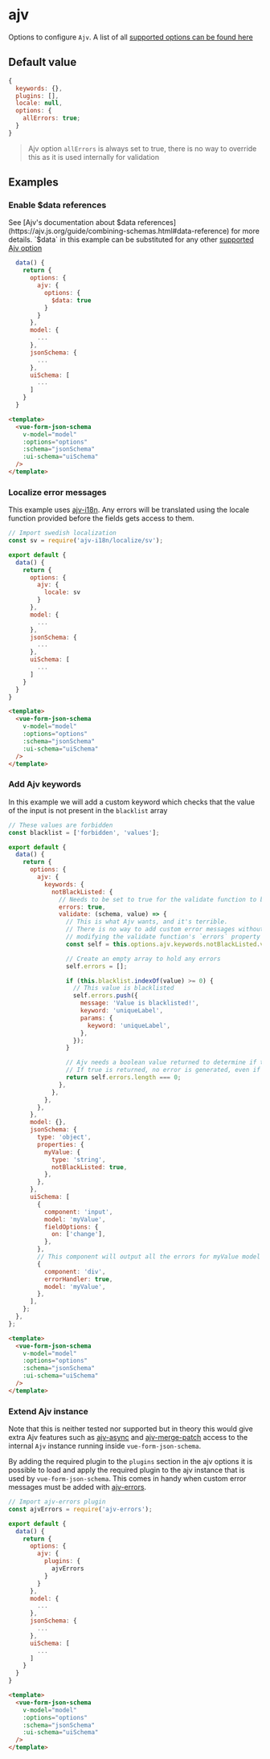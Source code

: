 # ajv

Options to configure `Ajv`. A list of all [supported options can be found here](https://ajv.js.org/options.html)

## Default value

```js
{
  keywords: {},
  plugins: [],
  locale: null,
  options: {
    allErrors: true;
  }
}
```

> Ajv option `allErrors` is always set to true, there is no way to override this as it is used internally for validation

## Examples

### Enable $data references

See [Ajv's documentation about $data references](https://ajv.js.org/guide/combining-schemas.html#data-reference) for more details.
`$data` in this example can be substituted for any other [supported Ajv option](https://ajv.js.org/options.html)

```js
  data() {
    return {
      options: {
        ajv: {
          options: {
            $data: true
          }
        }
      },
      model: {
        ...
      },
      jsonSchema: {
        ...
      },
      uiSchema: [
        ...
      ]
    }
  }
```

```html
<template>
  <vue-form-json-schema
    v-model="model"
    :options="options"
    :schema="jsonSchema"
    :ui-schema="uiSchema"
  />
</template>
```

### Localize error messages

This example uses [ajv-i18n](https://github.com/epoberezkin/ajv-i18n).
Any errors will be translated using the locale function provided before the fields gets access to them.

```js
// Import swedish localization
const sv = require('ajv-i18n/localize/sv');

export default {
  data() {
    return {
      options: {
        ajv: {
          locale: sv
        }
      },
      model: {
        ...
      },
      jsonSchema: {
        ...
      },
      uiSchema: [
        ...
      ]
    }
  }
}
```

```html
<template>
  <vue-form-json-schema
    v-model="model"
    :options="options"
    :schema="jsonSchema"
    :ui-schema="uiSchema"
  />
</template>
```

### Add Ajv keywords

In this example we will add a custom keyword which checks that the value of the input is not present in the `blacklist` array

```js
// These values are forbidden
const blacklist = ['forbidden', 'values'];

export default {
  data() {
    return {
      options: {
        ajv: {
          keywords: {
            notBlackListed: {
              // Needs to be set to true for the validate function to be able to add custom errors
              errors: true,
              validate: (schema, value) => {
                // This is what Ajv wants, and it's terrible.
                // There is no way to add custom error messages without
                // modifying the validate function's `errors` property
                const self = this.options.ajv.keywords.notBlackListed.validate;

                // Create an empty array to hold any errors
                self.errors = [];

                if (this.blacklist.indexOf(value) >= 0) {
                  // This value is blacklisted
                  self.errors.push({
                    message: 'Value is blacklisted!',
                    keyword: 'uniqueLabel',
                    params: {
                      keyword: 'uniqueLabel',
                    },
                  });
                }

                // Ajv needs a boolean value returned to determine if the validation was a success
                // If true is returned, no error is generated, even if the errors array is populated
                return self.errors.length === 0;
              },
            },
          },
        },
      },
      model: {},
      jsonSchema: {
        type: 'object',
        properties: {
          myValue: {
            type: 'string',
            notBlackListed: true,
          },
        },
      },
      uiSchema: [
        {
          component: 'input',
          model: 'myValue',
          fieldOptions: {
            on: ['change'],
          },
        },
        // This component will output all the errors for myValue model
        {
          component: 'div',
          errorHandler: true,
          model: 'myValue',
        },
      ],
    };
  },
};
```

```html
<template>
  <vue-form-json-schema
    v-model="model"
    :options="options"
    :schema="jsonSchema"
    :ui-schema="uiSchema"
  />
</template>
```

### Extend Ajv instance

Note that this is neither tested nor supported but in theory this would give extra Ajv features such as [ajv-async](https://github.com/epoberezkin/ajv-async) and [ajv-merge-patch](https://github.com/epoberezkin/ajv-merge-patch) access to the internal `Ajv` instance running inside `vue-form-json-schema`.

By adding the required plugin to the `plugins` section in the ajv options it is possible to load and apply the required plugin to the ajv instance that is used by `vue-form-json-schema`. This comes in handy when custom error messages must be added with [ajv-errors](https://github.com/epoberezkin/ajv-errors).

```js
// Import ajv-errors plugin
const ajvErrors = require('ajv-errors');

export default {
  data() {
    return {
      options: {
        ajv: {
          plugins: {
            ajvErrors
          }
        }
      },
      model: {
        ...
      },
      jsonSchema: {
        ...
      },
      uiSchema: [
        ...
      ]
    }
  }
}
```

```html
<template>
  <vue-form-json-schema
    v-model="model"
    :options="options"
    :schema="jsonSchema"
    :ui-schema="uiSchema"
  />
</template>
```
